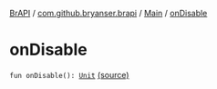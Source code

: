 [BrAPI](../../index.md) / [com.github.bryanser.brapi](../index.md) / [Main](index.md) / [onDisable](./on-disable.md)

# onDisable

`fun onDisable(): `[`Unit`](https://kotlinlang.org/api/latest/jvm/stdlib/kotlin/-unit/index.html) [(source)](https://github.com/BryanSer/BrAPI/blob/ver-kotlin/src/main/kotlin/com/github/bryanser/brapi/Main.kt#L20)